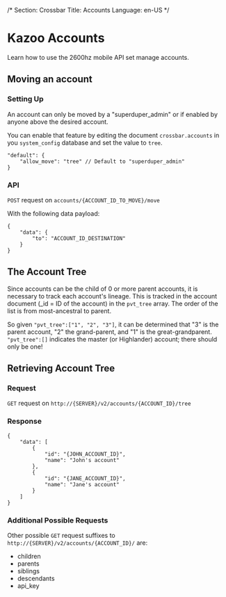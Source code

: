 /*
Section: Crossbar
Title: Accounts
Language: en-US
*/

# Kazoo Accounts
Learn how to use the 2600hz mobile API set manage accounts.


## Moving an account

### Setting Up

An account can only be moved by a "superduper_admin" or  if enabled by anyone above the desired account.

You can enable that feature by editing the document `crossbar.accounts` in you `system_config` database and set the value to `tree`.

````
"default": {
    "allow_move": "tree" // Default to "superduper_admin"
}
````
### API

`POST` request on `accounts/{ACCOUNT_ID_TO_MOVE}/move`

With the following data payload:

`````
{
    "data": {
        "to": "ACCOUNT_ID_DESTINATION"
    }
}
`````

## The Account Tree

Since accounts can be the child of 0 or more parent accounts, it is necessary to track each account's lineage. This is tracked in the account document (_id = ID of the account) in the `pvt_tree` array. The order of the list is from most-ancestral to parent.

So given `"pvt_tree":["1", "2", "3"]`, it can be determined that "3" is the parent account, "2" the grand-parent, and "1" is the great-grandparent. `"pvt_tree":[]` indicates the master (or Highlander) account; there should only be one!

## Retrieving Account Tree

### Request

`GET` request on `http://{SERVER}/v2/accounts/{ACCOUNT_ID}/tree`

### Response

`````
{
    "data": [
        {
            "id": "{JOHN_ACCOUNT_ID}",
            "name": "John's account"
        },
        {
            "id": "{JANE_ACCOUNT_ID}",
            "name": "Jane's account"
        }
    ]
}
`````

### Additional Possible Requests

Other possible `GET` request suffixes to `http://{SERVER}/v2/accounts/{ACCOUNT_ID}/` are:
* children
* parents
* siblings
* descendants
* api_key
